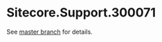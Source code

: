 # Sitecore.Support.300071

See [master branch](https://github.com/sitecoresupport/Sitecore.Support.300071) for details.